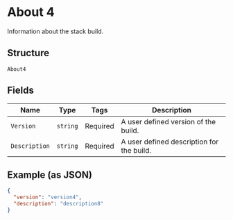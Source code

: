 
# About 4

Information about the stack build.

## Structure

`About4`

## Fields

| Name | Type | Tags | Description |
|  --- | --- | --- | --- |
| `Version` | `string` | Required | A user defined version of the build. |
| `Description` | `string` | Required | A user defined description for the build. |

## Example (as JSON)

```json
{
  "version": "version4",
  "description": "description8"
}
```

